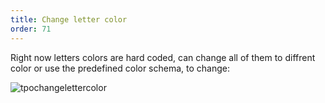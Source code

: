 ```yaml
---
title: Change letter color
order: 71
---
```

Right now letters colors are hard coded, can change all of them to diffrent color or use the predefined color schema, to change:

![tpochangelettercolor](/media/tpochangelettercolor.png)
